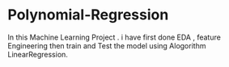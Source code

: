 # Polynomial-Regression
In this Machine Learning Project . i have first done EDA , feature Engineering then train and Test the model using Alogorithm LinearRegression.
